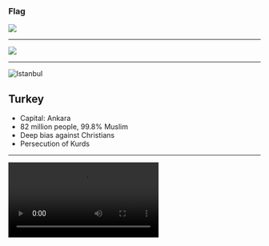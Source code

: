 ### Flag

![](https://upload.wikimedia.org/wikipedia/commons/b/b4/Flag_of_Turkey.svg)

---

![](https://upload.wikimedia.org/wikipedia/commons/d/dd/Turkey_%28orthographic_projection%29.svg)

---

![Istanbul](https://res.cloudinary.com/kiekies/image/upload/v1675710106/prayer/w3agvmr0eft66bguehad.jpg)

## Turkey

- Capital: Ankara
- 82 million people, 99.8% Muslim
- Deep bias against Christians
- Persecution of Kurds

---

![](https://storage.googleapis.com/prayer-videos/country/turkey.mp4)

